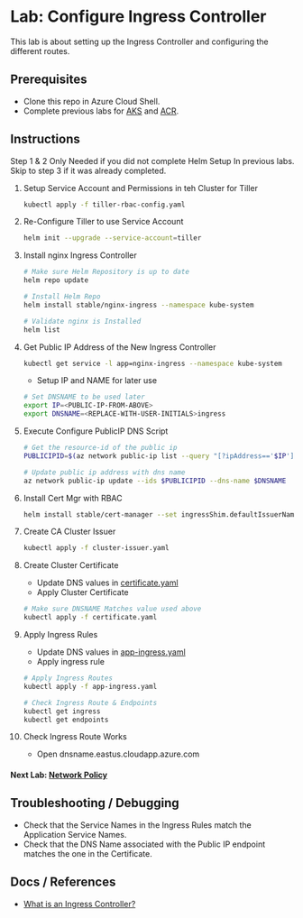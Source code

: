 # Lab: Configure Ingress Controller

This lab is about setting up the Ingress Controller and configuring the different routes.

## Prerequisites

* Clone this repo in Azure Cloud Shell.
* Complete previous labs for [AKS](../../create-aks-cluster/README.md) and [ACR](../../build-application/README.md).

## Instructions
Step 1 & 2 Only Needed if you did not complete Helm Setup In previous labs. Skip to step 3 if it was already completed.

1. Setup Service Account and Permissions in teh Cluster for Tiller

    ```bash
    kubectl apply -f tiller-rbac-config.yaml
    ```

2. Re-Configure Tiller to use Service Account

    ```bash
    helm init --upgrade --service-account=tiller
    ```

3. Install nginx Ingress Controller

    ```bash
    # Make sure Helm Repository is up to date
    helm repo update

    # Install Helm Repo
    helm install stable/nginx-ingress --namespace kube-system

    # Validate nginx is Installed
    helm list
    ```

4. Get Public IP Address of the New Ingress Controller
    
    ```bash
    kubectl get service -l app=nginx-ingress --namespace kube-system
    ```

    * Setup IP and NAME for later use
    ```bash
    # Set DNSNAME to be used later
    export IP=<PUBLIC-IP-FROM-ABOVE>
    export DNSNAME=<REPLACE-WITH-USER-INITIALS>ingress
    ```

5. Execute Configure PublicIP DNS Script

    ```bash
    # Get the resource-id of the public ip
    PUBLICIPID=$(az network public-ip list --query "[?ipAddress=='$IP'].[id]" --output tsv)

    # Update public ip address with dns name
    az network public-ip update --ids $PUBLICIPID --dns-name $DNSNAME
    ```

6. Install Cert Mgr with RBAC

    ```bash
    helm install stable/cert-manager --set ingressShim.defaultIssuerName=letsencrypt-prod --set IngressShim.defaultIssuerKind=ClusterIssuer
    ```

7. Create CA Cluster Issuer

    ```bash
    kubectl apply -f cluster-issuer.yaml
    ```

8. Create Cluster Certificate
    * Update DNS values in [certificate.yaml](./certificate.yaml)
    * Apply Cluster Certificate

    ```bash
    # Make sure DNSNAME Matches value used above
    kubectl apply -f certificate.yaml
    ```

9. Apply Ingress Rules
    * Update DNS values in [app-ingress.yaml](./app-ingress.yaml)
    * Apply ingress rule

    ```bash
    # Apply Ingress Routes
    kubectl apply -f app-ingress.yaml
    
    # Check Ingress Route & Endpoints
    kubectl get ingress
    kubectl get endpoints
    ```
10. Check Ingress Route Works
    * Open dnsname.eastus.cloudapp.azure.com

#### Next Lab: [Network Policy](../network-policy/README.md)

## Troubleshooting / Debugging

* Check that the Service Names in the Ingress Rules match the Application Service Names.
* Check that the DNS Name associated with the Public IP endpoint matches the one in the Certificate.

## Docs / References

* [What is an Ingress Controller?](https://kubernetes.io/docs/concepts/services-networking/ingress/)
